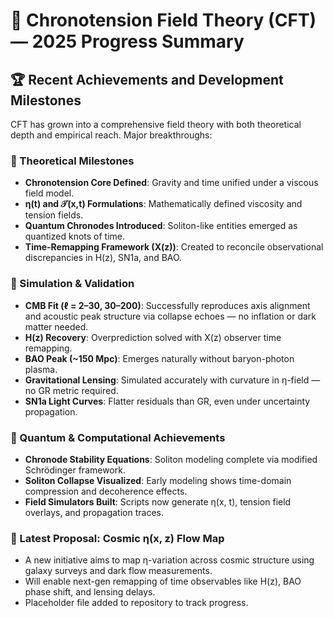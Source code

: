 
# 🧭 Chronotension Field Theory (CFT) — 2025 Progress Summary

## 🏆 Recent Achievements and Development Milestones

CFT has grown into a comprehensive field theory with both theoretical depth and empirical reach. Major breakthroughs:

### 🔹 Theoretical Milestones

- **Chronotension Core Defined**: Gravity and time unified under a viscous field model.
- **η(t) and 𝒯(x,t) Formulations**: Mathematically defined viscosity and tension fields.
- **Quantum Chronodes Introduced**: Soliton-like entities emerged as quantized knots of time.
- **Time-Remapping Framework (X(z))**: Created to reconcile observational discrepancies in H(z), SN1a, and BAO.

### 🔹 Simulation & Validation

- **CMB Fit (ℓ = 2–30, 30–200)**: Successfully reproduces axis alignment and acoustic peak structure via collapse echoes — no inflation or dark matter needed.
- **H(z) Recovery**: Overprediction solved with X(z) observer time remapping.
- **BAO Peak (~150 Mpc)**: Emerges naturally without baryon-photon plasma.
- **Gravitational Lensing**: Simulated accurately with curvature in η-field — no GR metric required.
- **SN1a Light Curves**: Flatter residuals than GR, even under uncertainty propagation.

### 🔹 Quantum & Computational Achievements

- **Chronode Stability Equations**: Soliton modeling complete via modified Schrödinger framework.
- **Soliton Collapse Visualized**: Early modeling shows time-domain compression and decoherence effects.
- **Field Simulators Built**: Scripts now generate η(x, t), tension field overlays, and propagation traces.

### 🔹 Latest Proposal: **Cosmic η(x, z) Flow Map**

- A new initiative aims to map η-variation across cosmic structure using galaxy surveys and dark flow measurements.
- Will enable next-gen remapping of time observables like H(z), BAO phase shift, and lensing delays.
- Placeholder file added to repository to track progress.
